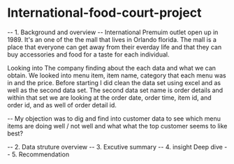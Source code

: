 # International-food-court-project

-- 1. Background and overview --
International Premuim outlet open up in 1989. It's an one of the the mall that lives in Orlando florida. The mall is a place that everyone can get away from their everday life and that they can buy accessories and food for a taste for each individual. 

Looking into The company finding about the each data and what we can obtain. We looked into menu item, item name, category that each menu was in and the price. Before starting I did clean the data set using excel and as well as the second data set. The second data set name is order details and within that set we are looking at the order date, order time, item id, and order id, and as well of order detail id. 

 -- My objection was to dig and find into customer data to see which menu items are doing well / not well and what what the top customer seems to like best? 
 
 




 



-- 2. Data struture overview 
-- 3. Excutive summary 
-- 4. insight Deep dive
-- 5. Recommendation 

